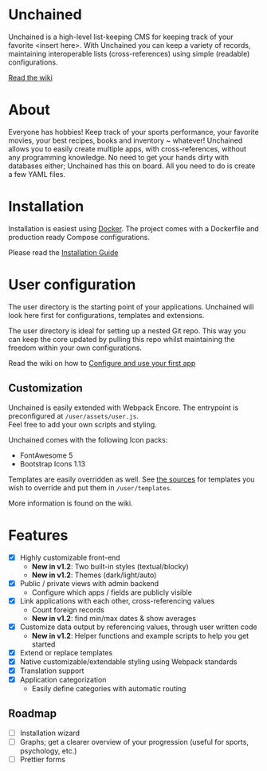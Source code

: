 Unchained
====

Unchained is a high-level list-keeping CMS for keeping track of your favorite \<insert here\>. With Unchained you can keep a variety of records, maintaining interoperable lists (cross-references) using simple (readable) configurations.
 
[Read the wiki](https://github.com/vpmv/unchained/wiki)

# About
Everyone has hobbies! Keep track of your sports performance, your favorite movies, your best recipes, books and inventory ~ whatever! Unchained allows you to easily create multiple apps, with cross-references, without any programming knowledge. 
No need to get your hands dirty with databases either; Unchained has this on board. All you need to do is create a few YAML files.

# Installation

Installation is easiest using [Docker](https://docs.docker.com). The project comes with a Dockerfile and production ready Compose configurations.

Please read the [Installation Guide](https://github.com/vpmv/unchained/wiki/installation)


# User configuration
The user directory is the starting point of your applications. Unchained will look here first for configurations, templates and extensions.

The user directory is ideal for setting up a nested Git repo. This way you can keep the core updated by pulling this repo whilst maintaining the freedom within your own configurations.

Read the wiki on how to [Configure and use your first app](https://github.com/vpmv/unchained/wiki/applications)


## Customization

Unchained is easily extended with Webpack Encore. The entrypoint is preconfigured at `/user/assets/user.js`. <br> Feel free to add your own scripts and styling.

Unchained comes with the following Icon packs:
* FontAwesome 5
* Bootstrap Icons 1.13 

Templates are easily overridden as well. See [the sources](tree/master/templates) for templates you wish to override and put them in `/user/templates`.

More information is found on the wiki.

# Features
 * [x]  Highly customizable front-end
     * **New in v1.2**: Two built-in styles (textual/blocky)
     * **New in v1.2**: Themes (dark/light/auto)
 * [x]  Public / private views with admin backend
     * Configure which apps / fields are publicly visible
 * [x]  Link applications with each other, cross-referencing values<br>
     * Count foreign records
     * **New in v1.2**: find min/max dates & show averages
 * [x]  Customize data output by referencing values, through user written code
     * **New in v1.2**: Helper functions and example scripts to help you get started 
 * [x]  Extend or replace templates
 * [x]  Native customizable/extendable styling using Webpack standards 
 * [x]  Translation support
 * [x]  Application categorization
     * Easily define categories with automatic routing 
 
 ## Roadmap

 * [ ]  Installation wizard
 * [ ]  Graphs; get a clearer overview of your progression (useful for sports, psychology, etc.)
 * [ ]  Prettier forms
